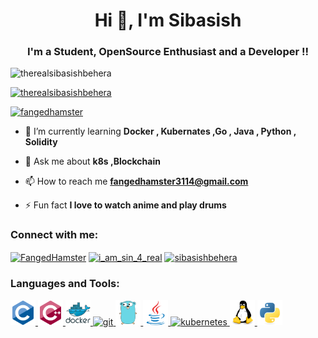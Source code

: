 <h1 align="center">Hi 👋, I'm Sibasish</h1>
<h3 align="center">I'm a Student, OpenSource Enthusiast and a Developer !!</h3>

<p align="left"> <img src="https://komarev.com/ghpvc/?username=therealsibasishbehera&label=Profile%20views&color=0e75b6&style=flat" alt="therealsibasishbehera" /> </p>

<p align="left"> <a href="https://github.com/ryo-ma/github-profile-trophy"><img src="https://github-profile-trophy.vercel.app/?username=therealsibasishbehera" alt="therealsibasishbehera" /></a> </p>

<p align="left"> <a href="https://twitter.com/fangedhamster" target="blank"><img src="https://img.shields.io/twitter/follow/fangedhamster?logo=twitter&style=for-the-badge" alt="fangedhamster" /></a> </p>

- 🌱 I’m currently learning **Docker , Kubernates ,Go , Java , Python , Solidity**

- 💬 Ask me about **k8s ,Blockchain**

- 📫 How to reach me **fangedhamster3114@gmail.com**

- ⚡ Fun fact **I love to watch anime and play drums**

<h3 align="left">Connect with me:</h3>
<p align="left">
<a href="https://twitter.com/FangedHamster" target="blank"><img align="center" src="https://raw.githubusercontent.com/rahuldkjain/github-profile-readme-generator/master/src/images/icons/Social/twitter.svg" alt="FangedHamster" height="30" width="40" /></a>
<a href="https://instagram.com/i_am_sin_4_real" target="blank"><img align="center" src="https://raw.githubusercontent.com/rahuldkjain/github-profile-readme-generator/master/src/images/icons/Social/instagram.svg" alt="i_am_sin_4_real" height="30" width="40" /></a>
<a href="https://www.leetcode.com/sibasishbehera" target="blank"><img align="center" src="https://raw.githubusercontent.com/rahuldkjain/github-profile-readme-generator/master/src/images/icons/Social/leet-code.svg" alt="sibasishbehera" height="30" width="40" /></a>
</p>

<h3 align="left">Languages and Tools:</h3>
<p align="left"> <a href="https://www.cprogramming.com/" target="_blank" rel="noreferrer"> <img src="https://raw.githubusercontent.com/devicons/devicon/master/icons/c/c-original.svg" alt="c" width="40" height="40"/> </a> <a href="https://www.w3schools.com/cpp/" target="_blank" rel="noreferrer"> <img src="https://raw.githubusercontent.com/devicons/devicon/master/icons/cplusplus/cplusplus-original.svg" alt="cplusplus" width="40" height="40"/> </a> <a href="https://www.docker.com/" target="_blank" rel="noreferrer"> <img src="https://raw.githubusercontent.com/devicons/devicon/master/icons/docker/docker-original-wordmark.svg" alt="docker" width="40" height="40"/> </a> <a href="https://git-scm.com/" target="_blank" rel="noreferrer"> <img src="https://www.vectorlogo.zone/logos/git-scm/git-scm-icon.svg" alt="git" width="40" height="40"/> </a> <a href="https://golang.org" target="_blank" rel="noreferrer"> <img src="https://raw.githubusercontent.com/devicons/devicon/master/icons/go/go-original.svg" alt="go" width="40" height="40"/> </a> <a href="https://www.java.com" target="_blank" rel="noreferrer"> <img src="https://raw.githubusercontent.com/devicons/devicon/master/icons/java/java-original.svg" alt="java" width="40" height="40"/> </a> <a href="https://kubernetes.io" target="_blank" rel="noreferrer"> <img src="https://www.vectorlogo.zone/logos/kubernetes/kubernetes-icon.svg" alt="kubernetes" width="40" height="40"/> </a> <a href="https://www.linux.org/" target="_blank" rel="noreferrer"> <img src="https://raw.githubusercontent.com/devicons/devicon/master/icons/linux/linux-original.svg" alt="linux" width="40" height="40"/> </a> <a href="https://www.python.org" target="_blank" rel="noreferrer"> <img src="https://raw.githubusercontent.com/devicons/devicon/master/icons/python/python-original.svg" alt="python" width="40" height="40"/> </a> </p>


